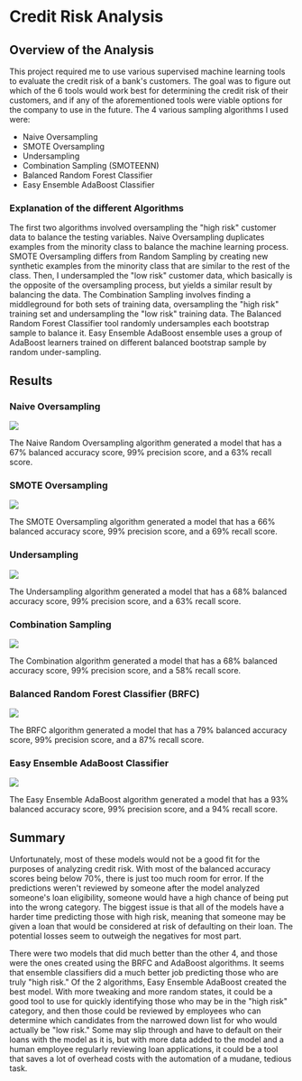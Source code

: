 # Credit Risk Analysis
## Overview of the Analysis
This project required me to use various supervised machine learning tools to evaluate the credit risk of a bank's customers. The goal was to figure out which of the 6 tools would work best for determining the credit risk of their customers, and if any of the aforementioned tools were viable options for the company to use in the future. The 4 various sampling algorithms I used were:
- Naive Oversampling
- SMOTE Oversampling
- Undersampling
- Combination Sampling (SMOTEENN)
- Balanced Random Forest Classifier
- Easy Ensemble AdaBoost Classifier
### Explanation of the different Algorithms
The first two algorithms involved oversampling the "high risk" customer data to balance the testing variables. Naive Oversampling duplicates examples from the minority class to balance the machine learning process. SMOTE Oversampling differs from Random Sampling by creating new synthetic examples from the minority class that are similar to the rest of the class. Then, I undersampled the "low risk" customer data, which basically is the opposite of the oversampling process, but yields a similar result by balancing the data. The Combination Sampling involves finding a middleground for both sets of training data, oversampling the "high risk" training set and undersampling the "low risk" training data. The Balanced Random Forest Classifier tool randomly undersamples each bootstrap sample to balance it. Easy Ensemble AdaBoost ensemble uses a group of AdaBoost learners trained on different balanced bootstrap sample by random under-sampling.
## Results
### Naive Oversampling
![](https://github.com/mabuckjr/Credit_Risk_Analysis/blob/main/Resources/Naive_Oversampling.PNG)

The Naive Random Oversampling algorithm generated a model that has a 67% balanced accuracy score, 99% precision score, and a 63% recall score.
### SMOTE Oversampling
![](https://github.com/mabuckjr/Credit_Risk_Analysis/blob/main/Resources/SMOTE_Oversampling.PNG)

The SMOTE Oversampling algorithm generated a model that has a 66% balanced accuracy score, 99% precision score, and a 69% recall score.
### Undersampling
![](https://github.com/mabuckjr/Credit_Risk_Analysis/blob/main/Resources/Undersampling.PNG)

The Undersampling algorithm generated a model that has a 68% balanced accuracy score, 99% precision score, and a 63% recall score.
### Combination Sampling
![](https://github.com/mabuckjr/Credit_Risk_Analysis/blob/main/Resources/Combination_Sampling.PNG)

The Combination algorithm generated a model that has a 68% balanced accuracy score, 99% precision score, and a 58% recall score.
### Balanced Random Forest Classifier (BRFC)
![](https://github.com/mabuckjr/Credit_Risk_Analysis/blob/main/Resources/Balanced_Random_Forest.PNG)

The BRFC algorithm generated a model that has a 79% balanced accuracy score, 99% precision score, and a 87% recall score.
### Easy Ensemble AdaBoost Classifier
![](https://github.com/mabuckjr/Credit_Risk_Analysis/blob/main/Resources/Easy_Ensemble_AdaBoost.PNG)

The Easy Ensemble AdaBoost algorithm generated a model that has a 93% balanced accuracy score, 99% precision score, and a 94% recall score.
## Summary
Unfortunately, most of these models would not be a good fit for the purposes of analyzing credit risk. With most of the balanced accuracy scores being below 70%, there is just too much room for error. If the predictions weren't reviewed by someone after the model analyzed someone's loan eligibility, someone would have a high chance of being put into the wrong category. The biggest issue is that all of the models have a harder time predicting those with high risk, meaning that someone may be given a loan that would be considered at risk of defaulting on their loan. The potential losses seem to outweigh the negatives for most part.

There were two models that did much better than the other 4, and those were the ones created using the BRFC and AdaBoost algorithms. It seems that ensemble classifiers did a much better job predicting those who are truly "high risk." Of the 2 algorithms, Easy Ensemble AdaBoost created the best model. With more tweaking and more random states, it could be a good tool to use for quickly identifying those who may be in the "high risk" category, and then those could be reviewed by employees who can determine which candidates from the narrowed down list for who would actually be "low risk." Some may slip through and have to default on their loans with the model as it is, but with more data added to the model and a human employee regularly reviewing loan applications, it could be a tool that saves a lot of overhead costs with the automation of a mudane, tedious task.
